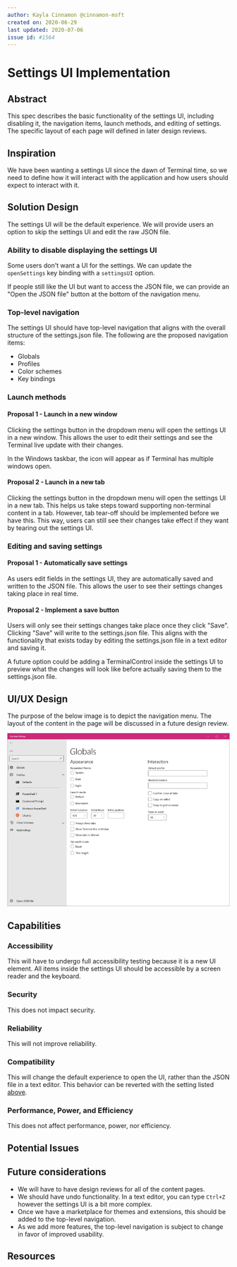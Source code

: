 ```yaml
---
author: Kayla Cinnamon @cinnamon-msft
created on: 2020-06-29
last updated: 2020-07-06
issue id: #1564
---
```


# Settings UI Implementation

## Abstract

This spec describes the basic functionality of the settings UI, including disabling it, the navigation items, launch methods, and editing of settings. The specific layout of each page will defined in later design reviews.

## Inspiration

We have been wanting a settings UI since the dawn of Terminal time, so we need to define how it will interact with the application and how users should expect to interact with it.

## Solution Design

The settings UI will be the default experience. We will provide users an option to skip the settings UI and edit the raw JSON file.

### Ability to disable displaying the settings UI

Some users don't want a UI for the settings. We can update the `openSettings` key binding with a `settingsUI` option.

If people still like the UI but want to access the JSON file, we can provide an "Open the JSON file" button at the bottom of the navigation menu.

### Top-level navigation

The settings UI should have top-level navigation that aligns with the overall structure of the settings.json file. The following are the proposed navigation items:

- Globals
- Profiles
- Color schemes
- Key bindings

### Launch methods

#### Proposal 1 - Launch in a new window

Clicking the settings button in the dropdown menu will open the settings UI in a new window. This allows the user to edit their settings and see the Terminal live update with their changes.

In the Windows taskbar, the icon will appear as if Terminal has multiple windows open.

#### Proposal 2 - Launch in a new tab

Clicking the settings button in the dropdown menu will open the settings UI in a new tab. This helps us take steps toward supporting non-terminal content in a tab. However, tab tear-off should be implemented before we have this. This way, users can still see their changes take effect if they want by tearing out the settings UI.

### Editing and saving settings

#### Proposal 1 - Automatically save settings

As users edit fields in the settings UI, they are automatically saved and written to the JSON file. This allows the user to see their settings changes taking place in real time.

#### Proposal 2 - Implement a save button

Users will only see their settings changes take place once they click "Save". Clicking "Save" will write to the settings.json file. This aligns with the functionality that exists today by editing the settings.json file in a text editor and saving it.

A future option could be adding a TerminalControl inside the settings UI to preview what the changes will look like before actually saving them to the settings.json file.

## UI/UX Design

The purpose of the below image is to depict the navigation menu. The layout of the content in the page will be discussed in a future design review.

![Settings UI navigation](./navigation.png)

## Capabilities

### Accessibility

This will have to undergo full accessibility testing because it is a new UI element. All items inside the settings UI should be accessible by a screen reader and the keyboard.

### Security

This does not impact security.

### Reliability

This will not improve reliability.

### Compatibility

This will change the default experience to open the UI, rather than the JSON file in a text editor. This behavior can be reverted with the setting listed [above](#ability-to-disable-displaying-the-settings-ui).

### Performance, Power, and Efficiency

This does not affect performance, power, nor efficiency.

## Potential Issues

## Future considerations

- We will have to have design reviews for all of the content pages.
- We should have undo functionality. In a text editor, you can type `Ctrl+Z` however the settings UI is a bit more complex.
- Once we have a marketplace for themes and extensions, this should be added to the top-level navigation.
- As we add more features, the top-level navigation is subject to change in favor of improved usability.

## Resources
